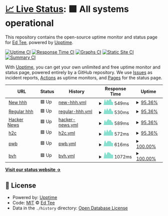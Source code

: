 # [📈 Live Status](https://demo.upptime.js.org): <!--live status--> **🟩 All systems operational**

This repository contains the open-source uptime monitor and status page for [Ed Tee](http://propertywebbuilder.com), powered by [Upptime](https://github.com/upptime/upptime).

[![Uptime CI](https://github.com/etewiah/uptime-h2c/workflows/Uptime%20CI/badge.svg)](https://github.com/etewiah/uptime-h2c/actions?query=workflow%3A%22Uptime+CI%22)
[![Response Time CI](https://github.com/etewiah/uptime-h2c/workflows/Response%20Time%20CI/badge.svg)](https://github.com/etewiah/uptime-h2c/actions?query=workflow%3A%22Response+Time+CI%22)
[![Graphs CI](https://github.com/etewiah/uptime-h2c/workflows/Graphs%20CI/badge.svg)](https://github.com/etewiah/uptime-h2c/actions?query=workflow%3A%22Graphs+CI%22)
[![Static Site CI](https://github.com/etewiah/uptime-h2c/workflows/Static%20Site%20CI/badge.svg)](https://github.com/etewiah/uptime-h2c/actions?query=workflow%3A%22Static+Site+CI%22)
[![Summary CI](https://github.com/etewiah/uptime-h2c/workflows/Summary%20CI/badge.svg)](https://github.com/etewiah/uptime-h2c/actions?query=workflow%3A%22Summary+CI%22)

With [Upptime](https://upptime.js.org), you can get your own unlimited and free uptime monitor and status page, powered entirely by a GitHub repository. We use [Issues](https://github.com/etewiah/uptime-h2c/issues) as incident reports, [Actions](https://github.com/etewiah/uptime-h2c/actions) as uptime monitors, and [Pages](https://demo.upptime.js.org) for the status page.

<!--start: status pages-->
<!-- This summary is generated by Upptime (https://github.com/upptime/upptime) -->
<!-- Do not edit this manually, your changes will be overwritten -->
<!-- prettier-ignore -->
| URL | Status | History | Response Time | Uptime |
| --- | ------ | ------- | ------------- | ------ |
| <img alt="" src="https://icons.duckduckgo.com/ip3/new.househunthero.com.ico" height="13"> [New hhh](https://new.househunthero.com/) | 🟩 Up | [new-hhh.yml](https://github.com/etewiah/uptime-h2c/commits/HEAD/history/new-hhh.yml) | <details><summary><img alt="Response time graph" src="./graphs/new-hhh/response-time-week.png" height="20"> 549ms</summary><br><a href="https://etewiah.github.io/uptime-h2c/history/new-hhh"><img alt="Response time 525" src="https://img.shields.io/endpoint?url=https%3A%2F%2Fraw.githubusercontent.com%2Fetewiah%2Fuptime-h2c%2FHEAD%2Fapi%2Fnew-hhh%2Fresponse-time.json"></a><br><a href="https://etewiah.github.io/uptime-h2c/history/new-hhh"><img alt="24-hour response time 343" src="https://img.shields.io/endpoint?url=https%3A%2F%2Fraw.githubusercontent.com%2Fetewiah%2Fuptime-h2c%2FHEAD%2Fapi%2Fnew-hhh%2Fresponse-time-day.json"></a><br><a href="https://etewiah.github.io/uptime-h2c/history/new-hhh"><img alt="7-day response time 549" src="https://img.shields.io/endpoint?url=https%3A%2F%2Fraw.githubusercontent.com%2Fetewiah%2Fuptime-h2c%2FHEAD%2Fapi%2Fnew-hhh%2Fresponse-time-week.json"></a><br><a href="https://etewiah.github.io/uptime-h2c/history/new-hhh"><img alt="30-day response time 566" src="https://img.shields.io/endpoint?url=https%3A%2F%2Fraw.githubusercontent.com%2Fetewiah%2Fuptime-h2c%2FHEAD%2Fapi%2Fnew-hhh%2Fresponse-time-month.json"></a><br><a href="https://etewiah.github.io/uptime-h2c/history/new-hhh"><img alt="1-year response time 525" src="https://img.shields.io/endpoint?url=https%3A%2F%2Fraw.githubusercontent.com%2Fetewiah%2Fuptime-h2c%2FHEAD%2Fapi%2Fnew-hhh%2Fresponse-time-year.json"></a></details> | <details><summary><a href="https://etewiah.github.io/uptime-h2c/history/new-hhh">95.36%</a></summary><a href="https://etewiah.github.io/uptime-h2c/history/new-hhh"><img alt="All-time uptime 99.75%" src="https://img.shields.io/endpoint?url=https%3A%2F%2Fraw.githubusercontent.com%2Fetewiah%2Fuptime-h2c%2FHEAD%2Fapi%2Fnew-hhh%2Fuptime.json"></a><br><a href="https://etewiah.github.io/uptime-h2c/history/new-hhh"><img alt="24-hour uptime 100.00%" src="https://img.shields.io/endpoint?url=https%3A%2F%2Fraw.githubusercontent.com%2Fetewiah%2Fuptime-h2c%2FHEAD%2Fapi%2Fnew-hhh%2Fuptime-day.json"></a><br><a href="https://etewiah.github.io/uptime-h2c/history/new-hhh"><img alt="7-day uptime 95.36%" src="https://img.shields.io/endpoint?url=https%3A%2F%2Fraw.githubusercontent.com%2Fetewiah%2Fuptime-h2c%2FHEAD%2Fapi%2Fnew-hhh%2Fuptime-week.json"></a><br><a href="https://etewiah.github.io/uptime-h2c/history/new-hhh"><img alt="30-day uptime 98.75%" src="https://img.shields.io/endpoint?url=https%3A%2F%2Fraw.githubusercontent.com%2Fetewiah%2Fuptime-h2c%2FHEAD%2Fapi%2Fnew-hhh%2Fuptime-month.json"></a><br><a href="https://etewiah.github.io/uptime-h2c/history/new-hhh"><img alt="1-year uptime 99.75%" src="https://img.shields.io/endpoint?url=https%3A%2F%2Fraw.githubusercontent.com%2Fetewiah%2Fuptime-h2c%2FHEAD%2Fapi%2Fnew-hhh%2Fuptime-year.json"></a></details>
| <img alt="" src="https://icons.duckduckgo.com/ip3/househunthero.com.ico" height="13"> [Regular hhh](https://househunthero.com/) | 🟩 Up | [regular-hhh.yml](https://github.com/etewiah/uptime-h2c/commits/HEAD/history/regular-hhh.yml) | <details><summary><img alt="Response time graph" src="./graphs/regular-hhh/response-time-week.png" height="20"> 530ms</summary><br><a href="https://etewiah.github.io/uptime-h2c/history/regular-hhh"><img alt="Response time 528" src="https://img.shields.io/endpoint?url=https%3A%2F%2Fraw.githubusercontent.com%2Fetewiah%2Fuptime-h2c%2FHEAD%2Fapi%2Fregular-hhh%2Fresponse-time.json"></a><br><a href="https://etewiah.github.io/uptime-h2c/history/regular-hhh"><img alt="24-hour response time 347" src="https://img.shields.io/endpoint?url=https%3A%2F%2Fraw.githubusercontent.com%2Fetewiah%2Fuptime-h2c%2FHEAD%2Fapi%2Fregular-hhh%2Fresponse-time-day.json"></a><br><a href="https://etewiah.github.io/uptime-h2c/history/regular-hhh"><img alt="7-day response time 530" src="https://img.shields.io/endpoint?url=https%3A%2F%2Fraw.githubusercontent.com%2Fetewiah%2Fuptime-h2c%2FHEAD%2Fapi%2Fregular-hhh%2Fresponse-time-week.json"></a><br><a href="https://etewiah.github.io/uptime-h2c/history/regular-hhh"><img alt="30-day response time 555" src="https://img.shields.io/endpoint?url=https%3A%2F%2Fraw.githubusercontent.com%2Fetewiah%2Fuptime-h2c%2FHEAD%2Fapi%2Fregular-hhh%2Fresponse-time-month.json"></a><br><a href="https://etewiah.github.io/uptime-h2c/history/regular-hhh"><img alt="1-year response time 528" src="https://img.shields.io/endpoint?url=https%3A%2F%2Fraw.githubusercontent.com%2Fetewiah%2Fuptime-h2c%2FHEAD%2Fapi%2Fregular-hhh%2Fresponse-time-year.json"></a></details> | <details><summary><a href="https://etewiah.github.io/uptime-h2c/history/regular-hhh">95.36%</a></summary><a href="https://etewiah.github.io/uptime-h2c/history/regular-hhh"><img alt="All-time uptime 99.75%" src="https://img.shields.io/endpoint?url=https%3A%2F%2Fraw.githubusercontent.com%2Fetewiah%2Fuptime-h2c%2FHEAD%2Fapi%2Fregular-hhh%2Fuptime.json"></a><br><a href="https://etewiah.github.io/uptime-h2c/history/regular-hhh"><img alt="24-hour uptime 100.00%" src="https://img.shields.io/endpoint?url=https%3A%2F%2Fraw.githubusercontent.com%2Fetewiah%2Fuptime-h2c%2FHEAD%2Fapi%2Fregular-hhh%2Fuptime-day.json"></a><br><a href="https://etewiah.github.io/uptime-h2c/history/regular-hhh"><img alt="7-day uptime 95.36%" src="https://img.shields.io/endpoint?url=https%3A%2F%2Fraw.githubusercontent.com%2Fetewiah%2Fuptime-h2c%2FHEAD%2Fapi%2Fregular-hhh%2Fuptime-week.json"></a><br><a href="https://etewiah.github.io/uptime-h2c/history/regular-hhh"><img alt="30-day uptime 98.75%" src="https://img.shields.io/endpoint?url=https%3A%2F%2Fraw.githubusercontent.com%2Fetewiah%2Fuptime-h2c%2FHEAD%2Fapi%2Fregular-hhh%2Fuptime-month.json"></a><br><a href="https://etewiah.github.io/uptime-h2c/history/regular-hhh"><img alt="1-year uptime 99.75%" src="https://img.shields.io/endpoint?url=https%3A%2F%2Fraw.githubusercontent.com%2Fetewiah%2Fuptime-h2c%2FHEAD%2Fapi%2Fregular-hhh%2Fuptime-year.json"></a></details>
| <img alt="" src="https://icons.duckduckgo.com/ip3/propertysquares.com.ico" height="13"> [Hacker News](https://propertysquares.com) | 🟩 Up | [hacker-news.yml](https://github.com/etewiah/uptime-h2c/commits/HEAD/history/hacker-news.yml) | <details><summary><img alt="Response time graph" src="./graphs/hacker-news/response-time-week.png" height="20"> 589ms</summary><br><a href="https://etewiah.github.io/uptime-h2c/history/hacker-news"><img alt="Response time 533" src="https://img.shields.io/endpoint?url=https%3A%2F%2Fraw.githubusercontent.com%2Fetewiah%2Fuptime-h2c%2FHEAD%2Fapi%2Fhacker-news%2Fresponse-time.json"></a><br><a href="https://etewiah.github.io/uptime-h2c/history/hacker-news"><img alt="24-hour response time 350" src="https://img.shields.io/endpoint?url=https%3A%2F%2Fraw.githubusercontent.com%2Fetewiah%2Fuptime-h2c%2FHEAD%2Fapi%2Fhacker-news%2Fresponse-time-day.json"></a><br><a href="https://etewiah.github.io/uptime-h2c/history/hacker-news"><img alt="7-day response time 589" src="https://img.shields.io/endpoint?url=https%3A%2F%2Fraw.githubusercontent.com%2Fetewiah%2Fuptime-h2c%2FHEAD%2Fapi%2Fhacker-news%2Fresponse-time-week.json"></a><br><a href="https://etewiah.github.io/uptime-h2c/history/hacker-news"><img alt="30-day response time 570" src="https://img.shields.io/endpoint?url=https%3A%2F%2Fraw.githubusercontent.com%2Fetewiah%2Fuptime-h2c%2FHEAD%2Fapi%2Fhacker-news%2Fresponse-time-month.json"></a><br><a href="https://etewiah.github.io/uptime-h2c/history/hacker-news"><img alt="1-year response time 533" src="https://img.shields.io/endpoint?url=https%3A%2F%2Fraw.githubusercontent.com%2Fetewiah%2Fuptime-h2c%2FHEAD%2Fapi%2Fhacker-news%2Fresponse-time-year.json"></a></details> | <details><summary><a href="https://etewiah.github.io/uptime-h2c/history/hacker-news">95.36%</a></summary><a href="https://etewiah.github.io/uptime-h2c/history/hacker-news"><img alt="All-time uptime 99.96%" src="https://img.shields.io/endpoint?url=https%3A%2F%2Fraw.githubusercontent.com%2Fetewiah%2Fuptime-h2c%2FHEAD%2Fapi%2Fhacker-news%2Fuptime.json"></a><br><a href="https://etewiah.github.io/uptime-h2c/history/hacker-news"><img alt="24-hour uptime 100.00%" src="https://img.shields.io/endpoint?url=https%3A%2F%2Fraw.githubusercontent.com%2Fetewiah%2Fuptime-h2c%2FHEAD%2Fapi%2Fhacker-news%2Fuptime-day.json"></a><br><a href="https://etewiah.github.io/uptime-h2c/history/hacker-news"><img alt="7-day uptime 95.36%" src="https://img.shields.io/endpoint?url=https%3A%2F%2Fraw.githubusercontent.com%2Fetewiah%2Fuptime-h2c%2FHEAD%2Fapi%2Fhacker-news%2Fuptime-week.json"></a><br><a href="https://etewiah.github.io/uptime-h2c/history/hacker-news"><img alt="30-day uptime 98.75%" src="https://img.shields.io/endpoint?url=https%3A%2F%2Fraw.githubusercontent.com%2Fetewiah%2Fuptime-h2c%2FHEAD%2Fapi%2Fhacker-news%2Fuptime-month.json"></a><br><a href="https://etewiah.github.io/uptime-h2c/history/hacker-news"><img alt="1-year uptime 99.86%" src="https://img.shields.io/endpoint?url=https%3A%2F%2Fraw.githubusercontent.com%2Fetewiah%2Fuptime-h2c%2FHEAD%2Fapi%2Fhacker-news%2Fuptime-year.json"></a></details>
| <img alt="" src="https://icons.duckduckgo.com/ip3/homestocompare.com.ico" height="13"> [h2c](https://homestocompare.com/) | 🟩 Up | [h2c.yml](https://github.com/etewiah/uptime-h2c/commits/HEAD/history/h2c.yml) | <details><summary><img alt="Response time graph" src="./graphs/h2c/response-time-week.png" height="20"> 572ms</summary><br><a href="https://etewiah.github.io/uptime-h2c/history/h2c"><img alt="Response time 571" src="https://img.shields.io/endpoint?url=https%3A%2F%2Fraw.githubusercontent.com%2Fetewiah%2Fuptime-h2c%2FHEAD%2Fapi%2Fh2c%2Fresponse-time.json"></a><br><a href="https://etewiah.github.io/uptime-h2c/history/h2c"><img alt="24-hour response time 459" src="https://img.shields.io/endpoint?url=https%3A%2F%2Fraw.githubusercontent.com%2Fetewiah%2Fuptime-h2c%2FHEAD%2Fapi%2Fh2c%2Fresponse-time-day.json"></a><br><a href="https://etewiah.github.io/uptime-h2c/history/h2c"><img alt="7-day response time 572" src="https://img.shields.io/endpoint?url=https%3A%2F%2Fraw.githubusercontent.com%2Fetewiah%2Fuptime-h2c%2FHEAD%2Fapi%2Fh2c%2Fresponse-time-week.json"></a><br><a href="https://etewiah.github.io/uptime-h2c/history/h2c"><img alt="30-day response time 595" src="https://img.shields.io/endpoint?url=https%3A%2F%2Fraw.githubusercontent.com%2Fetewiah%2Fuptime-h2c%2FHEAD%2Fapi%2Fh2c%2Fresponse-time-month.json"></a><br><a href="https://etewiah.github.io/uptime-h2c/history/h2c"><img alt="1-year response time 571" src="https://img.shields.io/endpoint?url=https%3A%2F%2Fraw.githubusercontent.com%2Fetewiah%2Fuptime-h2c%2FHEAD%2Fapi%2Fh2c%2Fresponse-time-year.json"></a></details> | <details><summary><a href="https://etewiah.github.io/uptime-h2c/history/h2c">95.36%</a></summary><a href="https://etewiah.github.io/uptime-h2c/history/h2c"><img alt="All-time uptime 99.74%" src="https://img.shields.io/endpoint?url=https%3A%2F%2Fraw.githubusercontent.com%2Fetewiah%2Fuptime-h2c%2FHEAD%2Fapi%2Fh2c%2Fuptime.json"></a><br><a href="https://etewiah.github.io/uptime-h2c/history/h2c"><img alt="24-hour uptime 100.00%" src="https://img.shields.io/endpoint?url=https%3A%2F%2Fraw.githubusercontent.com%2Fetewiah%2Fuptime-h2c%2FHEAD%2Fapi%2Fh2c%2Fuptime-day.json"></a><br><a href="https://etewiah.github.io/uptime-h2c/history/h2c"><img alt="7-day uptime 95.36%" src="https://img.shields.io/endpoint?url=https%3A%2F%2Fraw.githubusercontent.com%2Fetewiah%2Fuptime-h2c%2FHEAD%2Fapi%2Fh2c%2Fuptime-week.json"></a><br><a href="https://etewiah.github.io/uptime-h2c/history/h2c"><img alt="30-day uptime 98.75%" src="https://img.shields.io/endpoint?url=https%3A%2F%2Fraw.githubusercontent.com%2Fetewiah%2Fuptime-h2c%2FHEAD%2Fapi%2Fh2c%2Fuptime-month.json"></a><br><a href="https://etewiah.github.io/uptime-h2c/history/h2c"><img alt="1-year uptime 99.74%" src="https://img.shields.io/endpoint?url=https%3A%2F%2Fraw.githubusercontent.com%2Fetewiah%2Fuptime-h2c%2FHEAD%2Fapi%2Fh2c%2Fuptime-year.json"></a></details>
| <img alt="" src="https://icons.duckduckgo.com/ip3/propertywebbuilder.com.ico" height="13"> [pwb](https://propertywebbuilder.com/) | 🟩 Up | [pwb.yml](https://github.com/etewiah/uptime-h2c/commits/HEAD/history/pwb.yml) | <details><summary><img alt="Response time graph" src="./graphs/pwb/response-time-week.png" height="20"> 616ms</summary><br><a href="https://etewiah.github.io/uptime-h2c/history/pwb"><img alt="Response time 557" src="https://img.shields.io/endpoint?url=https%3A%2F%2Fraw.githubusercontent.com%2Fetewiah%2Fuptime-h2c%2FHEAD%2Fapi%2Fpwb%2Fresponse-time.json"></a><br><a href="https://etewiah.github.io/uptime-h2c/history/pwb"><img alt="24-hour response time 459" src="https://img.shields.io/endpoint?url=https%3A%2F%2Fraw.githubusercontent.com%2Fetewiah%2Fuptime-h2c%2FHEAD%2Fapi%2Fpwb%2Fresponse-time-day.json"></a><br><a href="https://etewiah.github.io/uptime-h2c/history/pwb"><img alt="7-day response time 616" src="https://img.shields.io/endpoint?url=https%3A%2F%2Fraw.githubusercontent.com%2Fetewiah%2Fuptime-h2c%2FHEAD%2Fapi%2Fpwb%2Fresponse-time-week.json"></a><br><a href="https://etewiah.github.io/uptime-h2c/history/pwb"><img alt="30-day response time 612" src="https://img.shields.io/endpoint?url=https%3A%2F%2Fraw.githubusercontent.com%2Fetewiah%2Fuptime-h2c%2FHEAD%2Fapi%2Fpwb%2Fresponse-time-month.json"></a><br><a href="https://etewiah.github.io/uptime-h2c/history/pwb"><img alt="1-year response time 557" src="https://img.shields.io/endpoint?url=https%3A%2F%2Fraw.githubusercontent.com%2Fetewiah%2Fuptime-h2c%2FHEAD%2Fapi%2Fpwb%2Fresponse-time-year.json"></a></details> | <details><summary><a href="https://etewiah.github.io/uptime-h2c/history/pwb">100.00%</a></summary><a href="https://etewiah.github.io/uptime-h2c/history/pwb"><img alt="All-time uptime 100.00%" src="https://img.shields.io/endpoint?url=https%3A%2F%2Fraw.githubusercontent.com%2Fetewiah%2Fuptime-h2c%2FHEAD%2Fapi%2Fpwb%2Fuptime.json"></a><br><a href="https://etewiah.github.io/uptime-h2c/history/pwb"><img alt="24-hour uptime 100.00%" src="https://img.shields.io/endpoint?url=https%3A%2F%2Fraw.githubusercontent.com%2Fetewiah%2Fuptime-h2c%2FHEAD%2Fapi%2Fpwb%2Fuptime-day.json"></a><br><a href="https://etewiah.github.io/uptime-h2c/history/pwb"><img alt="7-day uptime 100.00%" src="https://img.shields.io/endpoint?url=https%3A%2F%2Fraw.githubusercontent.com%2Fetewiah%2Fuptime-h2c%2FHEAD%2Fapi%2Fpwb%2Fuptime-week.json"></a><br><a href="https://etewiah.github.io/uptime-h2c/history/pwb"><img alt="30-day uptime 100.00%" src="https://img.shields.io/endpoint?url=https%3A%2F%2Fraw.githubusercontent.com%2Fetewiah%2Fuptime-h2c%2FHEAD%2Fapi%2Fpwb%2Fuptime-month.json"></a><br><a href="https://etewiah.github.io/uptime-h2c/history/pwb"><img alt="1-year uptime 100.00%" src="https://img.shields.io/endpoint?url=https%3A%2F%2Fraw.githubusercontent.com%2Fetewiah%2Fuptime-h2c%2FHEAD%2Fapi%2Fpwb%2Fuptime-year.json"></a></details>
| <img alt="" src="https://icons.duckduckgo.com/ip3/www.buenavistahomes.eu.ico" height="13"> [bvh](https://www.buenavistahomes.eu/en/) | 🟩 Up | [bvh.yml](https://github.com/etewiah/uptime-h2c/commits/HEAD/history/bvh.yml) | <details><summary><img alt="Response time graph" src="./graphs/bvh/response-time-week.png" height="20"> 1072ms</summary><br><a href="https://etewiah.github.io/uptime-h2c/history/bvh"><img alt="Response time 1072" src="https://img.shields.io/endpoint?url=https%3A%2F%2Fraw.githubusercontent.com%2Fetewiah%2Fuptime-h2c%2FHEAD%2Fapi%2Fbvh%2Fresponse-time.json"></a><br><a href="https://etewiah.github.io/uptime-h2c/history/bvh"><img alt="24-hour response time 841" src="https://img.shields.io/endpoint?url=https%3A%2F%2Fraw.githubusercontent.com%2Fetewiah%2Fuptime-h2c%2FHEAD%2Fapi%2Fbvh%2Fresponse-time-day.json"></a><br><a href="https://etewiah.github.io/uptime-h2c/history/bvh"><img alt="7-day response time 1072" src="https://img.shields.io/endpoint?url=https%3A%2F%2Fraw.githubusercontent.com%2Fetewiah%2Fuptime-h2c%2FHEAD%2Fapi%2Fbvh%2Fresponse-time-week.json"></a><br><a href="https://etewiah.github.io/uptime-h2c/history/bvh"><img alt="30-day response time 1099" src="https://img.shields.io/endpoint?url=https%3A%2F%2Fraw.githubusercontent.com%2Fetewiah%2Fuptime-h2c%2FHEAD%2Fapi%2Fbvh%2Fresponse-time-month.json"></a><br><a href="https://etewiah.github.io/uptime-h2c/history/bvh"><img alt="1-year response time 1072" src="https://img.shields.io/endpoint?url=https%3A%2F%2Fraw.githubusercontent.com%2Fetewiah%2Fuptime-h2c%2FHEAD%2Fapi%2Fbvh%2Fresponse-time-year.json"></a></details> | <details><summary><a href="https://etewiah.github.io/uptime-h2c/history/bvh">100.00%</a></summary><a href="https://etewiah.github.io/uptime-h2c/history/bvh"><img alt="All-time uptime 99.99%" src="https://img.shields.io/endpoint?url=https%3A%2F%2Fraw.githubusercontent.com%2Fetewiah%2Fuptime-h2c%2FHEAD%2Fapi%2Fbvh%2Fuptime.json"></a><br><a href="https://etewiah.github.io/uptime-h2c/history/bvh"><img alt="24-hour uptime 100.00%" src="https://img.shields.io/endpoint?url=https%3A%2F%2Fraw.githubusercontent.com%2Fetewiah%2Fuptime-h2c%2FHEAD%2Fapi%2Fbvh%2Fuptime-day.json"></a><br><a href="https://etewiah.github.io/uptime-h2c/history/bvh"><img alt="7-day uptime 100.00%" src="https://img.shields.io/endpoint?url=https%3A%2F%2Fraw.githubusercontent.com%2Fetewiah%2Fuptime-h2c%2FHEAD%2Fapi%2Fbvh%2Fuptime-week.json"></a><br><a href="https://etewiah.github.io/uptime-h2c/history/bvh"><img alt="30-day uptime 100.00%" src="https://img.shields.io/endpoint?url=https%3A%2F%2Fraw.githubusercontent.com%2Fetewiah%2Fuptime-h2c%2FHEAD%2Fapi%2Fbvh%2Fuptime-month.json"></a><br><a href="https://etewiah.github.io/uptime-h2c/history/bvh"><img alt="1-year uptime 99.99%" src="https://img.shields.io/endpoint?url=https%3A%2F%2Fraw.githubusercontent.com%2Fetewiah%2Fuptime-h2c%2FHEAD%2Fapi%2Fbvh%2Fuptime-year.json"></a></details>

<!--end: status pages-->

[**Visit our status website →**](https://demo.upptime.js.org)

## 📄 License

- Powered by: [Upptime](https://github.com/upptime/upptime)
- Code: [MIT](./LICENSE) © [Ed Tee](http://propertywebbuilder.com)
- Data in the `./history` directory: [Open Database License](https://opendatacommons.org/licenses/odbl/1-0/)
